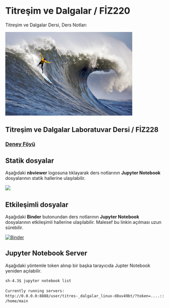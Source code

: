 # Titreşim ve Dalgalar / FİZ220

Titreşim ve Dalgalar Dersi, Ders Notları

[//]: # (Resim aşağıdaki linkten alınmıştır.)
[//]: # (https://upload.wikimedia.org/wikipedia/commons/1/1e/2010_mavericks_competition.jpg)
<img width=400 src='./dersnotlari/sekiller/2010_mavericks_competition.jpg'>

## Titreşim ve Dalgalar Laboratuvar Dersi / FİZ228
### [Deney Föyü](https://github.com/mkarakoc/Titresim_ve_Dalgalar/raw/master/pdfs/titresim_ve_dalgalar_lab_deney_foyu.pdf)

## Statik dosyalar
Aşağıdaki **nbviewer** logosuna tıklayarak ders notlarının **Jupyter Notebook** dosyalarının statik hallerine ulaşılabilir.

[<img width=200 src='https://nbviewer.jupyter.org/static/img/nav_logo.svg'>](https://nbviewer.jupyter.org/github/mkarakoc/Titresim_ve_Dalgalar/tree/master/dersnotlari/)

## Etkileşimli dosyalar
Aşağıdaki **Binder** butonundan ders notlarının **Jupyter Notebook** dosyalarının etkileşimli hallerine ulaşılabilir. Malesef bu linkin açılması uzun sürebilir.

[![Binder](https://mybinder.org/badge.svg)](https://mybinder.org/v2/gh/mkarakoc/Titresim_ve_Dalgalar/master)



## Jupyter Notebook Server

Aşağıdaki yöntemle token alınıp bir başka tarayıcıda Jupter Notebook yeniden açılabilir.

```
sh-4.3$ jupyter notebook list

Currently running servers:
http://0.0.0.0:8888/user/titres-_dalgalar_linux-d8uv49bt/?token=....:: /home/main
```
